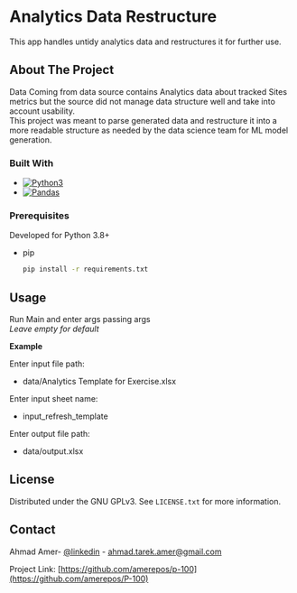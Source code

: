 <a name="top"></a>
# Analytics Data Restructure

This app handles untidy analytics data and restructures it for further use.


<!-- ABOUT THE PROJECT -->
## About The Project


Data Coming from data source contains Analytics data about tracked Sites metrics 
but the source did not manage data structure well and take into account usability.  <br />
This project was meant to parse generated data and restructure it into a more readable structure 
as needed by the data science team for ML model generation.


### Built With

* [![Python3][Python3]][Python-url]
* [![Pandas][Pandas]][Pandas-url]

 

### Prerequisites

Developed for Python 3.8+
* pip
  ```sh
  pip install -r requirements.txt
  ```


<!-- USAGE EXAMPLES -->
## Usage

Run Main and enter args passing args <br/>
_Leave empty for default_

**Example** <br/>

Enter input file path:
* data/Analytics Template for Exercise.xlsx

Enter input sheet name:
* input_refresh_template

Enter output file path:
* data/output.xlsx


 
 

<!-- LICENSE -->
## License

Distributed under the GNU GPLv3. See `LICENSE.txt` for more information. 



<!-- CONTACT -->
## Contact

Ahmad Amer- [@linkedin](https://www.linkedin.com/in/ahmad-amer-220a7013b/) - ahmad.tarek.amer@gmail.com

Project Link: [https://github.com/amerepos/p-100](https://github.com/amerepos/P-100)

 


<!-- MARKDOWN LINKS & IMAGES -->
<!-- https://www.markdownguide.org/basic-syntax/#reference-style-links -->
[Python3]: https://www.python.org/static/img/python-logo.png
[Python-url]: https://www.python.org/
[Pandas]: https://images.opencollective.com/pandas/6e5c060/logo/256.png
[Pandas-url]: https://pandas.pydata.org/